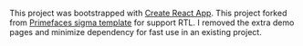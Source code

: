 This project was bootstrapped with [Create React App](https://github.com/facebookincubator/create-react-app).
This project forked from [Primefaces sigma template](https://github.com/primefaces/sigma)  for support RTL.
I removed the extra demo pages and minimize dependency for fast use in an existing project.
